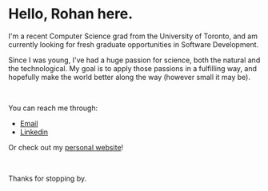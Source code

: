 # Hello, Rohan here.

I'm a recent Computer Science grad from the University of Toronto, and am currently looking for fresh graduate opportunities in Software Development.

Since I was young, I've had a huge passion for science, both the natural and the technological. My goal is to apply those passions in a fulfilling way, and hopefully make the world better along the way (however small it may be).

<br>


You can reach me through:
- [Email](rohansahgal@hotmail.com)
- [Linkedin](https://www.linkedin.com/in/rohan-sahgal/)

Or check out my [personal website](https://rohan-sahgal.github.io)!

<br>

Thanks for stopping by.

<!---
rohan-sahgal/rohan-sahgal is a ✨ special ✨ repository because its `README.md` (this file) appears on your GitHub profile.
You can click the Preview link to take a look at your changes.
--->
